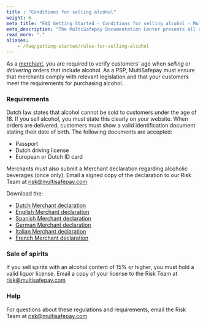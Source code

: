```yaml
---
title : "Conditions for selling alcohol"
weight: 6
meta_title: "FAQ Getting Started - Conditions for selling alcohol - MultiSafepay Docs"
meta_description: "The MultiSafepay Documentation Center presents all relevant information about our Plugins and API. You can also find support pages for payment methods, tools and general questions as well as the contact details of our Support and Integration Teams."
read_more: "."
aliases:
    - /faq/getting-started/rules-for-selling-alcohol
---
```


As a [merchant](/faq/general/multisafepay-glossary/#merchant), you are required to verify customers' age when _selling_ or _delivering_ orders that include alcohol. As a PSP, MultiSafepay must ensure that merchants comply with relevant legislation and that your customers meet the requirements for purchasing alcohol.

### Requirements

Dutch law states that alcohol cannot be sold to customers under the age of 18. If you sell alcohol, you must state this clearly on your website. When orders are delivered, customers must show a valid identification document stating their date of birth. The following documents are accepted:

* Passport
* Dutch driving license
* European or Dutch ID card

Merchants must also submit a Merchant declaration regarding alcoholic beverages (once only). Email a signed copy of the declaration to our Risk Team at <risk@multisafepay.com>

Download the:

* [Dutch Merchant declaration](/faq/getting-started/form/NL-Verklaring_alcoholische_dranken.pdf)   
* [English Merchant declaration](/faq/getting-started/form/EN-Declaration_alcoholic_beverages.pdf)  
* [Spanish Merchant declaration](/faq/getting-started/form/ES-Declaración_sobre_bebidas_alcohólicas.docx)  
* [German Merchant declaration](/faq/getting-started/form/DE-Erklärung_für_alkoholischen_Getränke.pdf)  
* [Italian Merchant declaration](/faq/getting-started/form/IT-Dichiarazione_per_la_vendita_di_bevande_alcoliche.docx)  
* [French Merchant declaration](/faq/getting-started/form/FR-Déclaration_des_boissons_alcoolisées.pdf)  

### Sale of spirits

If you sell spirits with an alcohol content of 15% or higher, you must hold a valid liquor license. Email a copy of your license to the Risk Team at <risk@multisafepay.com>

### Help

For questions about these regulations and requirements, email the Risk Team at <risk@multisafepay.com>
